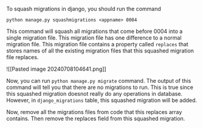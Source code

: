 
To squash migrations in django, you should run the command

`python manage.py squashmigrations <appname> 0004`

This command will squash all migrations that come before 0004 into a single migration file. This migration file has one difference to a normal migration file. This migration file contains a property called `replaces`  that stores names of all the existing migration files that this squashed migration file replaces.

![[Pasted image 20240708104641.png]]

Now, you can run `python manage.py migrate` command. The output of this command will tell you that there are no migrations to run. This is true since this squashed migration doesnot really do any operations in database. However, in `django_migrations` table, this squashed migration will be added.

Now, remove all the migrations files from code that this replaces array contains. Then remove the replaces field from this squashed migration. 